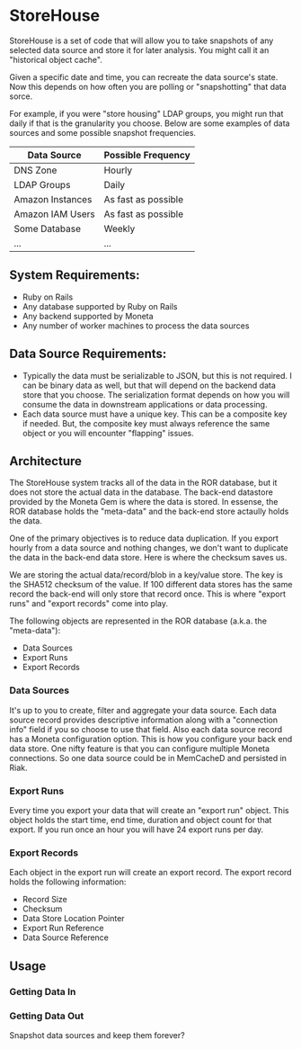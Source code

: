 # StoreHouse

StoreHouse is a set of code that will allow you to take snapshots of any selected data source and store it for later analysis.  You might call it an "historical object cache".

Given a specific date and time, you can recreate the data source's state.  Now this depends on how often you are polling or "snapshotting" that data sorce.

For example, if you were "store housing" LDAP groups, you might run that daily if that is the granularity you choose.  Below are some examples of data sources and some possible snapshot frequencies.

Data Source        | Possible Frequency
-------------------|------------
 DNS Zone          | Hourly 
 LDAP Groups       | Daily
 Amazon Instances  | As fast as possible
 Amazon IAM Users  | As fast as possible 
 Some Database     | Weekly
 ...               | ...
 
## System Requirements:

* Ruby on Rails
* Any database supported by Ruby on Rails
* Any backend supported by Moneta
* Any number of worker machines to process the data sources

## Data Source Requirements:

* Typically the data must be serializable to JSON, but this is not required.  I can be binary data as well, but that will depend on the backend data store that you choose.  The serialization format depends on how you will consume the data in downstream applications or data processing.
* Each data source must have a unique key.  This can be a composite key if needed.  But, the composite key must always reference the same object or you will encounter "flapping" issues.

## Architecture

The StoreHouse system tracks all of the data in the ROR database, but it does not store the actual data in the database.  The back-end datastore provided by the Moneta Gem is where the data is stored.  In essense, the ROR database holds the "meta-data" and the back-end store actaully holds the data.

One of the primary objectives is to reduce data duplication.  If you export hourly from a data source and nothing changes, we don't want to duplicate the data in the back-end data store.  Here is where the checksum saves us.

We are storing the actual data/record/blob in a key/value store.  The key is the SHA512 checksum of the value.  If 100 different data stores has the same record the back-end will only store that record once.  This is where "export runs" and "export records" come into play.

The following objects are represented in the ROR database (a.k.a. the "meta-data"):

* Data Sources
* Export Runs
* Export Records

### Data Sources
It's up to you to create, filter and aggregate your data source.  Each data source record provides descriptive information along with a "connection info" field if you so choose to use that field.  Also each data source record has a Moneta configuration option.  This is how you configure your back end data store.  One nifty feature is that you can configure multiple Moneta connections.  So one data source could be in MemCacheD and persisted in Riak.

### Export Runs
Every time you export your data that will create an "export run" object.  This object holds the start time, end time, duration and object count for that export.  If you run once an hour you will have 24 export runs per day.

### Export Records
Each object in the export run will create an export record.  The export record holds the following information:
* Record Size
* Checksum
* Data Store Location Pointer
* Export Run Reference
* Data Source Reference

## Usage

### Getting Data In

### Getting Data Out






Snapshot data sources and keep them forever?
